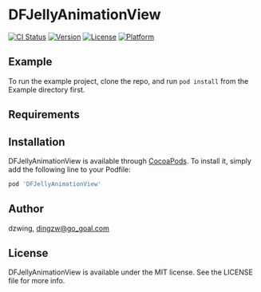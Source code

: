 # DFJellyAnimationView

[![CI Status](https://img.shields.io/travis/dzwing/DFJellyAnimationView.svg?style=flat)](https://travis-ci.org/dzwing/DFJellyAnimationView)
[![Version](https://img.shields.io/cocoapods/v/DFJellyAnimationView.svg?style=flat)](https://cocoapods.org/pods/DFJellyAnimationView)
[![License](https://img.shields.io/cocoapods/l/DFJellyAnimationView.svg?style=flat)](https://cocoapods.org/pods/DFJellyAnimationView)
[![Platform](https://img.shields.io/cocoapods/p/DFJellyAnimationView.svg?style=flat)](https://cocoapods.org/pods/DFJellyAnimationView)

## Example

To run the example project, clone the repo, and run `pod install` from the Example directory first.

## Requirements

## Installation

DFJellyAnimationView is available through [CocoaPods](https://cocoapods.org). To install
it, simply add the following line to your Podfile:

```ruby
pod 'DFJellyAnimationView'
```

## Author

dzwing, dingzw@go_goal.com

## License

DFJellyAnimationView is available under the MIT license. See the LICENSE file for more info.
